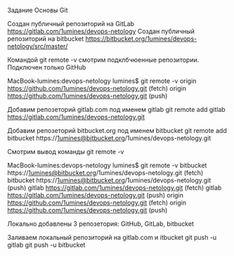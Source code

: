 Задание Основы Git

Создан публичный репозиторий на GitLab
https://gitlab.com/1umines/devops-netology
Создан публичный репозиторий на bitbucket
https://bitbucket.org/1umines/devops-netology/src/master/

Командой git remote -v смотрим подклбчюенные репозитории. Подключен только GitHub

MacBook-lumines:devops-netology lumines$ git remote -v
origin	https://github.com/1umines/devops-netology.git (fetch)
origin	https://github.com/1umines/devops-netology.git (push)

Добавим репозеторий gitlab.com под именем gitlab
git remote add gitlab https://gitlab.com/1umines/devops-netology.git

Добавим репозеторий bitbucket.org под именем bitbucket
git remote add bitbucket https://1umines@bitbucket.org/1umines/devops-netology.git

Смотрим вывод команды 
git remote -v

MacBook-lumines:devops-netology lumines$ git remote -v
bitbucket	https://1umines@bitbucket.org/1umines/devops-netology.git (fetch)
bitbucket	https://1umines@bitbucket.org/1umines/devops-netology.git (push)
gitlab	https://gitlab.com/1umines/devops-netology.git (fetch)
gitlab	https://gitlab.com/1umines/devops-netology.git (push)
origin	https://github.com/1umines/devops-netology.git (fetch)
origin	https://github.com/1umines/devops-netology.git (push)

Локально добавлены 3 репозетория: GitНub, GitLab, bitbucket

Заливаем локальный репозиторий на gitlab.com и itbucket
git push -u gitlab 
git push -u bitbucket
